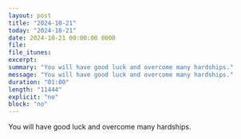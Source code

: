 ```yaml
---
layout: post
title: "2024-10-21"
today: "2024-10-21"
date: 2024-10-21 00:00:00 0000
file:
file_itunes:
excerpt:
summary: "You will have good luck and overcome many hardships."
message: "You will have good luck and overcome many hardships."
duration: "01:00"
length: "11444"
explicit: "no"
block: "no"
---
```

You will have good luck and overcome many hardships.

